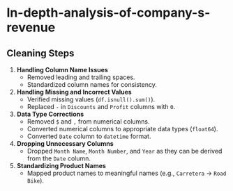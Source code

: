# In-depth-analysis-of-company-s-revenue

## Cleaning Steps
1. **Handling Column Name Issues**
   - Removed leading and trailing spaces.
   - Standardized column names for consistency.
2. **Handling Missing and Incorrect Values**
   - Verified missing values (`df.isnull().sum()`).
   - Replaced `-` in `Discounts` and `Profit` columns with `0`.
3. **Data Type Corrections**
   - Removed `$` and `,` from numerical columns.
   - Converted numerical columns to appropriate data types (`float64`).
   - Converted `Date` column to `datetime` format.
4. **Dropping Unnecessary Columns**
   - Dropped `Month Name`, `Month Number`, and `Year` as they can be derived from the `Date` column.
5. **Standardizing Product Names**
   - Mapped product names to meaningful names (e.g., `Carretera` → `Road Bike`).


